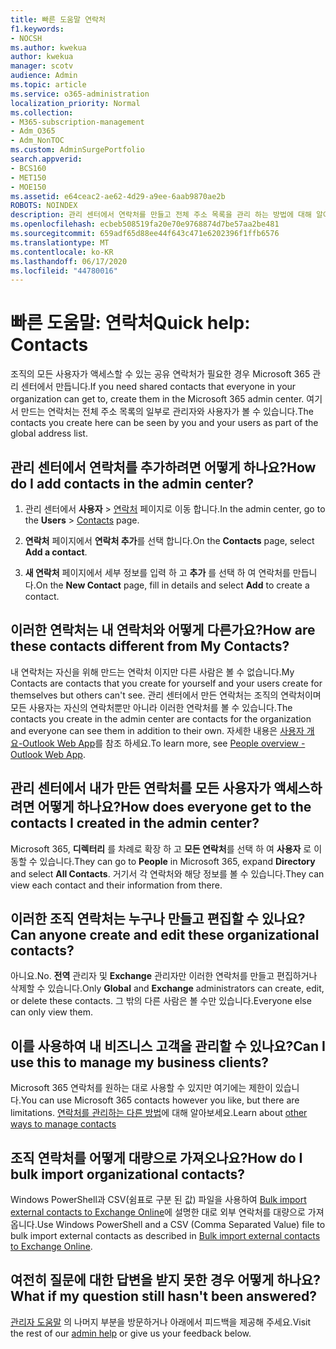 ```yaml
---
title: 빠른 도움말 연락처
f1.keywords:
- NOCSH
ms.author: kwekua
author: kwekua
manager: scotv
audience: Admin
ms.topic: article
ms.service: o365-administration
localization_priority: Normal
ms.collection:
- M365-subscription-management
- Adm_O365
- Adm_NonTOC
ms.custom: AdminSurgePortfolio
search.appverid:
- BCS160
- MET150
- MOE150
ms.assetid: e64ceac2-ae62-4d29-a9ee-6aab9870ae2b
ROBOTS: NOINDEX
description: 관리 센터에서 연락처를 만들고 전체 주소 목록을 관리 하는 방법에 대해 알아봅니다.
ms.openlocfilehash: ecbeb508519fa20e70e9768874d7be57aa2be481
ms.sourcegitcommit: 659adf65d88ee44f643c471e6202396f1ffb6576
ms.translationtype: MT
ms.contentlocale: ko-KR
ms.lasthandoff: 06/17/2020
ms.locfileid: "44780016"
---
```

# <a name="quick-help-contacts"></a><span data-ttu-id="eac99-103">빠른 도움말: 연락처</span><span class="sxs-lookup"><span data-stu-id="eac99-103">Quick help: Contacts</span></span>

<span data-ttu-id="eac99-104">조직의 모든 사용자가 액세스할 수 있는 공유 연락처가 필요한 경우 Microsoft 365 관리 센터에서 만듭니다.</span><span class="sxs-lookup"><span data-stu-id="eac99-104">If you need shared contacts that everyone in your organization can get to, create them in the Microsoft 365 admin center.</span></span> <span data-ttu-id="eac99-105">여기서 만드는 연락처는 전체 주소 목록의 일부로 관리자와 사용자가 볼 수 있습니다.</span><span class="sxs-lookup"><span data-stu-id="eac99-105">The contacts you create here can be seen by you and your users as part of the global address list.</span></span>
  
## <a name="how-do-i-add-contacts-in-the-admin-center"></a><span data-ttu-id="eac99-106">관리 센터에서 연락처를 추가하려면 어떻게 하나요?</span><span class="sxs-lookup"><span data-stu-id="eac99-106">How do I add contacts in the admin center?</span></span>

1. <span data-ttu-id="eac99-107">관리 센터에서 **사용자** \> <a href="https://go.microsoft.com/fwlink/p/?linkid=2053302" target="_blank">연락처</a> 페이지로 이동 합니다.</span><span class="sxs-lookup"><span data-stu-id="eac99-107">In the admin center, go to the **Users** \> <a href="https://go.microsoft.com/fwlink/p/?linkid=2053302" target="_blank">Contacts</a> page.</span></span>

2. <span data-ttu-id="eac99-108">**연락처** 페이지에서 **연락처 추가**를 선택 합니다.</span><span class="sxs-lookup"><span data-stu-id="eac99-108">On the **Contacts** page, select **Add a contact**.</span></span>
  
3. <span data-ttu-id="eac99-109">**새 연락처** 페이지에서 세부 정보를 입력 하 고 **추가** 를 선택 하 여 연락처를 만듭니다.</span><span class="sxs-lookup"><span data-stu-id="eac99-109">On the **New Contact** page, fill in details and select **Add** to create a contact.</span></span>
  
## <a name="how-are-these-contacts-different-from-my-contacts"></a><span data-ttu-id="eac99-110">이러한 연락처는 내 연락처와 어떻게 다른가요?</span><span class="sxs-lookup"><span data-stu-id="eac99-110">How are these contacts different from My Contacts?</span></span>

<span data-ttu-id="eac99-111">내 연락처는 자신을 위해 만드는 연락처 이지만 다른 사람은 볼 수 없습니다.</span><span class="sxs-lookup"><span data-stu-id="eac99-111">My Contacts are contacts that you create for yourself and your users create for themselves but others can't see.</span></span> <span data-ttu-id="eac99-112">관리 센터에서 만든 연락처는 조직의 연락처이며 모든 사용자는 자신의 연락처뿐만 아니라 이러한 연락처를 볼 수 있습니다.</span><span class="sxs-lookup"><span data-stu-id="eac99-112">The contacts you create in the admin center are contacts for the organization and everyone can see them in addition to their own.</span></span> <span data-ttu-id="eac99-113">자세한 내용은 [사용자 개요-Outlook Web App](https://support.microsoft.com/office/5fe173cf-e620-4f62-9bf6-da5041f651bf)를 참조 하세요.</span><span class="sxs-lookup"><span data-stu-id="eac99-113">To learn more, see [People overview - Outlook Web App](https://support.microsoft.com/office/5fe173cf-e620-4f62-9bf6-da5041f651bf).</span></span>
  
## <a name="how-does-everyone-get-to-the-contacts-i-created-in-the-admin-center"></a><span data-ttu-id="eac99-114">관리 센터에서 내가 만든 연락처를 모든 사용자가 액세스하려면 어떻게 하나요?</span><span class="sxs-lookup"><span data-stu-id="eac99-114">How does everyone get to the contacts I created in the admin center?</span></span>

 <span data-ttu-id="eac99-115">Microsoft 365, **디렉터리** 를 차례로 확장 하 고 **모든 연락처**를 선택 하 여 **사용자** 로 이동할 수 있습니다.</span><span class="sxs-lookup"><span data-stu-id="eac99-115">They can go to **People** in Microsoft 365, expand **Directory** and select **All Contacts**.</span></span> <span data-ttu-id="eac99-116">거기서 각 연락처와 해당 정보를 볼 수 있습니다.</span><span class="sxs-lookup"><span data-stu-id="eac99-116">They can view each contact and their information from there.</span></span>
  
## <a name="can-anyone-create-and-edit-these-organizational-contacts"></a><span data-ttu-id="eac99-117">이러한 조직 연락처는 누구나 만들고 편집할 수 있나요?</span><span class="sxs-lookup"><span data-stu-id="eac99-117">Can anyone create and edit these organizational contacts?</span></span>

<span data-ttu-id="eac99-118">아니요.</span><span class="sxs-lookup"><span data-stu-id="eac99-118">No.</span></span> <span data-ttu-id="eac99-119">**전역** 관리자 및 **Exchange** 관리자만 이러한 연락처를 만들고 편집하거나 삭제할 수 있습니다.</span><span class="sxs-lookup"><span data-stu-id="eac99-119">Only **Global** and **Exchange** administrators can create, edit, or delete these contacts.</span></span> <span data-ttu-id="eac99-120">그 밖의 다른 사람은 볼 수만 있습니다.</span><span class="sxs-lookup"><span data-stu-id="eac99-120">Everyone else can only view them.</span></span>
  
## <a name="can-i-use-this-to-manage-my-business-clients"></a><span data-ttu-id="eac99-121">이를 사용하여 내 비즈니스 고객을 관리할 수 있나요?</span><span class="sxs-lookup"><span data-stu-id="eac99-121">Can I use this to manage my business clients?</span></span>

<span data-ttu-id="eac99-122">Microsoft 365 연락처를 원하는 대로 사용할 수 있지만 여기에는 제한이 있습니다.</span><span class="sxs-lookup"><span data-stu-id="eac99-122">You can use Microsoft 365 contacts however you like, but there are limitations.</span></span> <span data-ttu-id="eac99-123">[연락처를 관리하는 다른 방법](ways-to-manage-contacts.md)에 대해 알아보세요.</span><span class="sxs-lookup"><span data-stu-id="eac99-123">Learn about [other ways to manage contacts](ways-to-manage-contacts.md)</span></span>
  
## <a name="how-do-i-bulk-import-organizational-contacts"></a><span data-ttu-id="eac99-124">조직 연락처를 어떻게 대량으로 가져오나요?</span><span class="sxs-lookup"><span data-stu-id="eac99-124">How do I bulk import organizational contacts?</span></span>

<span data-ttu-id="eac99-125">Windows PowerShell과 CSV(쉼표로 구분 된 값) 파일을 사용하여 [Bulk import external contacts to Exchange Online](../../compliance/bulk-import-external-contacts.md)에 설명한 대로 외부 연락처를 대량으로 가져옵니다.</span><span class="sxs-lookup"><span data-stu-id="eac99-125">Use Windows PowerShell and a CSV (Comma Separated Value) file to bulk import external contacts as described in [Bulk import external contacts to Exchange Online](../../compliance/bulk-import-external-contacts.md).</span></span>
  
## <a name="what-if-my-question-still-hasnt-been-answered"></a><span data-ttu-id="eac99-126">여전히 질문에 대한 답변을 받지 못한 경우 어떻게 하나요?</span><span class="sxs-lookup"><span data-stu-id="eac99-126">What if my question still hasn't been answered?</span></span>

<span data-ttu-id="eac99-127">[관리자 도움말](../admin-home.md) 의 나머지 부분을 방문하거나 아래에서 피드백을 제공해 주세요.</span><span class="sxs-lookup"><span data-stu-id="eac99-127">Visit the rest of our [admin help](../admin-home.md) or give us your feedback below.</span></span>
